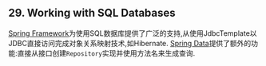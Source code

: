 ## 29. Working with SQL Databases
[Spring Framework](http://projects.spring.io/spring-framework/)为使用SQL数据库提供了广泛的支持,从使用JdbcTemplate以JDBC直接访问完成对象关系映射技术,如Hibernate.
[Spring Data](https://projects.spring.io/spring-data/)提供了额外的功能:直接从接口创建`Repository`实现并使用方法名来生成查询.